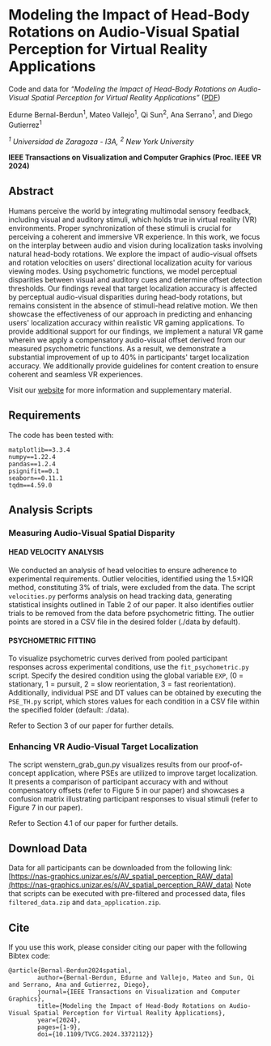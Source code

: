 # Modeling the Impact of Head-Body Rotations on Audio-Visual Spatial Perception for Virtual Reality Applications

Code and data for *“Modeling the Impact of Head-Body Rotations on Audio-Visual Spatial Perception for Virtual Reality Applications”* ([PDF](https://graphics.unizar.es/papers/TVCG_Modelling_spatial_perception.pdf))

Edurne Bernal-Berdun<sup>1</sup>,	Mateo Vallejo<sup>1</sup>, Qi Sun<sup>2</sup>, Ana Serrano<sup>1</sup>, and Diego Gutierrez<sup>1</sup>

_<sup>1</sup> Universidad de Zaragoza - I3A, <sup>2</sup> New York University_

**IEEE Transactions on Visualization and Computer Graphics (Proc. IEEE VR 2024)**

## Abstract
Humans perceive the world by integrating multimodal sensory feedback, including visual and auditory stimuli, which holds true in virtual reality (VR) environments. Proper synchronization of these stimuli is crucial for perceiving a coherent and immersive VR experience. In this work, we focus on the interplay between audio and vision during localization tasks involving natural head-body rotations. We explore the impact of audio-visual offsets and rotation velocities on users' directional localization acuity for various viewing modes. Using psychometric functions, we model perceptual disparities between visual and auditory cues and determine offset detection thresholds. Our findings reveal that target localization accuracy is affected by perceptual audio-visual disparities during head-body rotations, but remains consistent in the absence of stimuli-head relative motion. We then showcase the effectiveness of our approach in predicting and enhancing users' localization accuracy within realistic VR gaming applications. To provide additional support for our findings, we implement a natural VR game wherein we apply a compensatory audio-visual offset derived from our measured psychometric functions. As a result, we demonstrate a substantial improvement of up to 40% in participants' target localization accuracy. We additionally provide guidelines for content creation to ensure coherent and seamless VR experiences.

Visit our [website](https://graphics.unizar.es/projects/AV_spatial_perception/) for more information and supplementary material.

## Requirements
The code has been tested with:

```
matplotlib==3.3.4
numpy==1.22.4
pandas==1.2.4
psignifit==0.1
seaborn==0.11.1
tqdm==4.59.0
```
## Analysis Scripts
###  Measuring Audio-Visual Spatial Disparity
#### HEAD VELOCITY ANALYSIS
We conducted an analysis of head velocities to ensure adherence to experimental requirements. Outlier velocities, identified using the 1.5×IQR method, constituting 3% of trials, were excluded from the data. The script `velocities.py` performs analysis on head tracking data, generating statistical insights outlined in Table 2 of our paper. It also identifies outlier trials to be removed from the data before psychometric fitting. The outlier points are stored in a CSV file in the desired folder (./data by default).

#### PSYCHOMETRIC FITTING
To visualize psychometric curves derived from pooled participant responses across experimental conditions, use the `fit_psychometric.py` script. Specify the desired condition using the global variable `EXP`, (0 = stationary, 1 = pursuit, 2 = slow reorientation, 3 = fast reorientation). Additionally, individual PSE and DT values can be obtained by executing the `PSE_TH.py` script, which stores values for each condition in a CSV file within the specified folder (default: ./data).

Refer to Section 3 of our paper for further details.

###  Enhancing VR Audio-Visual Target Localization
The script wenstern_grab_gun.py visualizes results from our proof-of-concept application, where PSEs are utilized to improve target localization. It presents a comparison of participant accuracy with and without compensatory offsets (refer to Figure 5 in our paper) and showcases a confusion matrix illustrating participant responses to visual stimuli (refer to Figure 7 in our paper).

Refer to Section 4.1 of our paper for further details.

## Download Data
Data for all participants can be downloaded from the following link: [https://nas-graphics.unizar.es/s/AV_spatial_perception_RAW_data](https://nas-graphics.unizar.es/s/AV_spatial_perception_RAW_data)
Note that scripts can be executed with pre-filtered and processed data, files `filtered_data.zip` and `data_application.zip`. 

## Cite

If you use this work, please consider citing our paper with the following Bibtex code:
```
@article{Bernal-Berdun2024spatial,
        author={Bernal-Berdun, Edurne and Vallejo, Mateo and Sun, Qi and Serrano, Ana and Gutierrez, Diego},
        journal={IEEE Transactions on Visualization and Computer Graphics}, 
        title={Modeling the Impact of Head-Body Rotations on Audio-Visual Spatial Perception for Virtual Reality Applications}, 
        year={2024},
        pages={1-9},
        doi={10.1109/TVCG.2024.3372112}}
```

